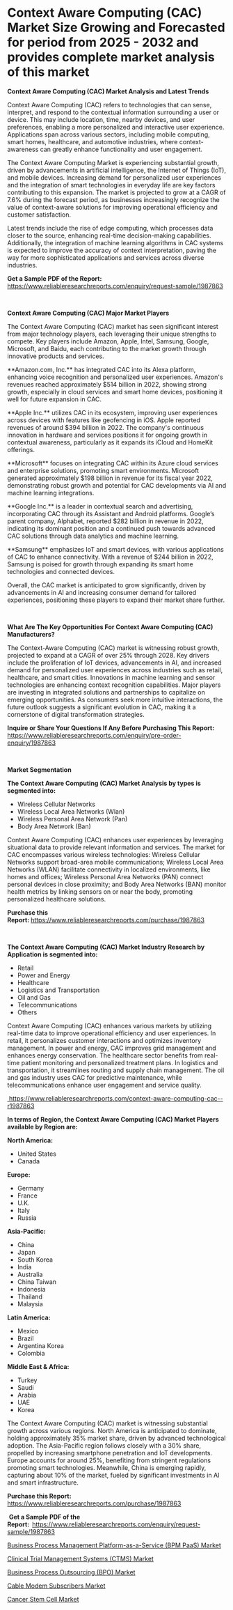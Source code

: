 <p><h1>Context Aware Computing (CAC) Market Size Growing and Forecasted for period from 2025 - 2032 and provides complete market analysis of this market</h1></p><p><strong>Context Aware Computing (CAC) Market Analysis and Latest Trends</strong></p>
<p><p>Context Aware Computing (CAC) refers to technologies that can sense, interpret, and respond to the contextual information surrounding a user or device. This may include location, time, nearby devices, and user preferences, enabling a more personalized and interactive user experience. Applications span across various sectors, including mobile computing, smart homes, healthcare, and automotive industries, where context-awareness can greatly enhance functionality and user engagement.</p><p>The Context Aware Computing Market is experiencing substantial growth, driven by advancements in artificial intelligence, the Internet of Things (IoT), and mobile devices. Increasing demand for personalized user experiences and the integration of smart technologies in everyday life are key factors contributing to this expansion. The market is projected to grow at a CAGR of 7.6% during the forecast period, as businesses increasingly recognize the value of context-aware solutions for improving operational efficiency and customer satisfaction.</p><p>Latest trends include the rise of edge computing, which processes data closer to the source, enhancing real-time decision-making capabilities. Additionally, the integration of machine learning algorithms in CAC systems is expected to improve the accuracy of context interpretation, paving the way for more sophisticated applications and services across diverse industries.</p></p>
<p><strong>Get a Sample PDF of the Report:&nbsp;</strong> <a href="https://www.reliableresearchreports.com/enquiry/request-sample/1987863?utm_campaign=9&utm_medium=2&utm_source=Github&utm_content=ia&utm_term=15012025&utm_id=context-aware-computing-cac">https://www.reliableresearchreports.com/enquiry/request-sample/1987863</a></p>
<p>&nbsp;</p>
<p><strong>Context Aware Computing (CAC) Major Market Players</strong></p>
<p><p>The Context Aware Computing (CAC) market has seen significant interest from major technology players, each leveraging their unique strengths to compete. Key players include Amazon, Apple, Intel, Samsung, Google, Microsoft, and Baidu, each contributing to the market growth through innovative products and services.</p><p>**Amazon.com, Inc.** has integrated CAC into its Alexa platform, enhancing voice recognition and personalized user experiences. Amazon's revenues reached approximately $514 billion in 2022, showing strong growth, especially in cloud services and smart home devices, positioning it well for future expansion in CAC.</p><p>**Apple Inc.** utilizes CAC in its ecosystem, improving user experiences across devices with features like geofencing in iOS. Apple reported revenues of around $394 billion in 2022. The company's continuous innovation in hardware and services positions it for ongoing growth in contextual awareness, particularly as it expands its iCloud and HomeKit offerings.</p><p>**Microsoft** focuses on integrating CAC within its Azure cloud services and enterprise solutions, promoting smart environments. Microsoft generated approximately $198 billion in revenue for its fiscal year 2022, demonstrating robust growth and potential for CAC developments via AI and machine learning integrations.</p><p>**Google Inc.** is a leader in contextual search and advertising, incorporating CAC through its Assistant and Android platforms. Google’s parent company, Alphabet, reported $282 billion in revenue in 2022, indicating its dominant position and a continued push towards advanced CAC solutions through data analytics and machine learning.</p><p>**Samsung** emphasizes IoT and smart devices, with various applications of CAC to enhance connectivity. With a revenue of $244 billion in 2022, Samsung is poised for growth through expanding its smart home technologies and connected devices.</p><p>Overall, the CAC market is anticipated to grow significantly, driven by advancements in AI and increasing consumer demand for tailored experiences, positioning these players to expand their market share further.</p></p>
<p>&nbsp;</p>
<p><strong>What Are The Key Opportunities For Context Aware Computing (CAC) Manufacturers?</strong></p>
<p><p>The Context-Aware Computing (CAC) market is witnessing robust growth, projected to expand at a CAGR of over 25% through 2028. Key drivers include the proliferation of IoT devices, advancements in AI, and increased demand for personalized user experiences across industries such as retail, healthcare, and smart cities. Innovations in machine learning and sensor technologies are enhancing context recognition capabilities. Major players are investing in integrated solutions and partnerships to capitalize on emerging opportunities. As consumers seek more intuitive interactions, the future outlook suggests a significant evolution in CAC, making it a cornerstone of digital transformation strategies.</p></p>
<p><strong>Inquire or Share Your Questions If Any Before Purchasing This Report:</strong> <a href="https://www.reliableresearchreports.com/enquiry/pre-order-enquiry/1987863?utm_campaign=9&utm_medium=2&utm_source=Github&utm_content=ia&utm_term=15012025&utm_id=context-aware-computing-cac">https://www.reliableresearchreports.com/enquiry/pre-order-enquiry/1987863</a></p>
<p>&nbsp;</p>
<p><strong>Market Segmentation</strong></p>
<p><strong>The Context Aware Computing (CAC) Market Analysis by types is segmented into:</strong></p>
<p><ul><li>Wireless Cellular Networks</li><li>Wireless Local Area Networks (Wlan)</li><li>Wireless Personal Area Network (Pan)</li><li>Body Area Network (Ban)</li></ul></p>
<p><p>Context Aware Computing (CAC) enhances user experiences by leveraging situational data to provide relevant information and services. The market for CAC encompasses various wireless technologies: Wireless Cellular Networks support broad-area mobile communications; Wireless Local Area Networks (WLAN) facilitate connectivity in localized environments, like homes and offices; Wireless Personal Area Networks (PAN) connect personal devices in close proximity; and Body Area Networks (BAN) monitor health metrics by linking sensors on or near the body, promoting personalized healthcare solutions.</p></p>
<p><strong>Purchase this Report:&nbsp;</strong><a href="https://www.reliableresearchreports.com/purchase/1987863?utm_campaign=9&utm_medium=2&utm_source=Github&utm_content=ia&utm_term=15012025&utm_id=context-aware-computing-cac">https://www.reliableresearchreports.com/purchase/1987863</a></p>
<p>&nbsp;</p>
<p><strong>The Context Aware Computing (CAC) Market Industry Research by Application is segmented into:</strong></p>
<p><ul><li>Retail</li><li>Power and Energy</li><li>Healthcare</li><li>Logistics and Transportation</li><li>Oil and Gas</li><li>Telecommunications</li><li>Others</li></ul></p>
<p><p>Context Aware Computing (CAC) enhances various markets by utilizing real-time data to improve operational efficiency and user experiences. In retail, it personalizes customer interactions and optimizes inventory management. In power and energy, CAC improves grid management and enhances energy conservation. The healthcare sector benefits from real-time patient monitoring and personalized treatment plans. In logistics and transportation, it streamlines routing and supply chain management. The oil and gas industry uses CAC for predictive maintenance, while telecommunications enhance user engagement and service quality.</p></p>
<p><a href="https://www.reliableresearchreports.com/context-aware-computing-cac--r1987863?utm_campaign=9&utm_medium=2&utm_source=Github&utm_content=ia&utm_term=15012025&utm_id=context-aware-computing-cac">&nbsp;https://www.reliableresearchreports.com/context-aware-computing-cac--r1987863</a></p>
<p><strong>In terms of Region, the Context Aware Computing (CAC) Market Players available by Region are:</strong></p>
<p>
    <p> <strong> North America: </strong>
        <ul>
            <li>United States</li>
            <li>Canada</li>
        </ul>
        </p> 
    <p> <strong> Europe: </strong>
        <ul>
            <li>Germany</li>
            <li>France</li>
            <li>U.K.</li>
            <li>Italy</li>
            <li>Russia</li>
        </ul>
        </p> 
    <p> <strong> Asia-Pacific: </strong>
        <ul>
            <li>China</li>
            <li>Japan</li>
            <li>South Korea</li>
            <li>India</li>
            <li>Australia</li>
            <li>China Taiwan</li>
            <li>Indonesia</li>
            <li>Thailand</li>
            <li>Malaysia</li>
        </ul>
        </p> 
    <p> <strong> Latin America: </strong>
        <ul>
            <li>Mexico</li>
            <li>Brazil</li>
            <li>Argentina Korea</li>
            <li>Colombia</li>
        </ul>
        </p> 
    <p> <strong> Middle East & Africa: </strong>
        <ul>
            <li>Turkey</li>
            <li>Saudi</li>
            <li>Arabia</li>
            <li>UAE</li>
            <li>Korea</li>
        </ul>
    </p>
    </p>
<p><p>The Context Aware Computing (CAC) market is witnessing substantial growth across various regions. North America is anticipated to dominate, holding approximately 35% market share, driven by advanced technological adoption. The Asia-Pacific region follows closely with a 30% share, propelled by increasing smartphone penetration and IoT developments. Europe accounts for around 25%, benefiting from stringent regulations promoting smart technologies. Meanwhile, China is emerging rapidly, capturing about 10% of the market, fueled by significant investments in AI and smart infrastructure.</p></p>
<p><strong>Purchase this Report: </strong><a href="https://www.reliableresearchreports.com/purchase/1987863?utm_campaign=9&utm_medium=2&utm_source=Github&utm_content=ia&utm_term=15012025&utm_id=context-aware-computing-cac">https://www.reliableresearchreports.com/purchase/1987863</a></p>
<p>&nbsp;<strong>Get a Sample PDF of the Report:&nbsp;&nbsp;</strong><a href="https://www.reliableresearchreports.com/enquiry/request-sample/1987863?utm_campaign=9&utm_medium=2&utm_source=Github&utm_content=ia&utm_term=15012025&utm_id=context-aware-computing-cac">https://www.reliableresearchreports.com/enquiry/request-sample/1987863</a></p>
<p><strong></strong></p>
<p><p><a href="https://github.com/hgf64gh/Market-Research-Report-List-1/blob/main/business-process-management-platform-as-a-service-bpm-paas-market.md?utm_campaign=9&utm_medium=2&utm_source=Github&utm_content=ia&utm_term=15012025&utm_id=context-aware-computing-cac">Business Process Management Platform-as-a-Service (BPM PaaS) Market</a></p><p><a href="https://github.com/ulyssacrayne00231/Market-Research-Report-List-1/blob/main/clinical-trial-management-systems-ctms-market.md?utm_campaign=9&utm_medium=2&utm_source=Github&utm_content=ia&utm_term=15012025&utm_id=context-aware-computing-cac">Clinical Trial Management Systems (CTMS) Market</a></p><p><a href="https://github.com/SanjidaMahmud54/Market-Research-Report-List-1/blob/main/business-process-outsourcing-bpo-market.md?utm_campaign=9&utm_medium=2&utm_source=Github&utm_content=ia&utm_term=15012025&utm_id=context-aware-computing-cac">Business Process Outsourcing (BPO) Market</a></p><p><a href="https://github.com/WashimHussain441/Market-Research-Report-List-1/blob/main/cable-modem-subscribers-market.md?utm_campaign=9&utm_medium=2&utm_source=Github&utm_content=ia&utm_term=15012025&utm_id=context-aware-computing-cac">Cable Modem Subscribers Market</a></p><p><a href="https://github.com/manesros8/Market-Research-Report-List-1/blob/main/cancer-stem-cell-market.md?utm_campaign=9&utm_medium=2&utm_source=Github&utm_content=ia&utm_term=15012025&utm_id=context-aware-computing-cac">Cancer Stem Cell Market</a></p></p>